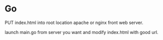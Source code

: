 # Go

PUT index.html into root location apache or nginx front web server.

launch main.go from server you want and modify index.html with good url.
